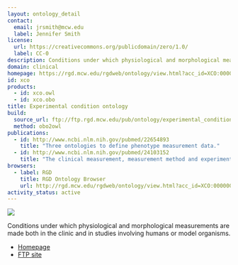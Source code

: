 ```yaml
---
layout: ontology_detail
contact:
  email: jrsmith@mcw.edu
  label: Jennifer Smith
license:
  url: https://creativecommons.org/publicdomain/zero/1.0/
  label: CC-0
description: Conditions under which physiological and morphological measurements are made both in the clinic and in studies involving humans or model organisms.
domain: clinical
homepage: https://rgd.mcw.edu/rgdweb/ontology/view.html?acc_id=XCO:0000000
id: xco
products:
  - id: xco.owl
  - id: xco.obo
title: Experimental condition ontology
build:
  source_url: ftp://ftp.rgd.mcw.edu/pub/ontology/experimental_condition/experimental_condition.obo
  method: obo2owl
publications:
  - id: http://www.ncbi.nlm.nih.gov/pubmed/22654893
    title: "Three ontologies to define phenotype measurement data."
  - id: http://www.ncbi.nlm.nih.gov/pubmed/24103152
    title: "The clinical measurement, measurement method and experimental condition ontologies: expansion, improvements and new applications."
browsers:
  - label: RGD
    title: RGD Ontology Browser
    url: http://rgd.mcw.edu/rgdweb/ontology/view.html?acc_id=XCO:0000000
activity_status: active
---
```


<img src="http://rgd.mcw.edu/common/images/rgd_LOGO_blue_rgd.gif"/>

Conditions under which physiological and morphological measurements are made both in the clinic and in studies involving humans or model organisms.

- [Homepage](https://rgd.mcw.edu/rgdweb/ontology/view.html?acc_id=XCO:0000000)
- [FTP site](ftp://ftp.rgd.mcw.edu/pub/ontology/experimental_condition/)
